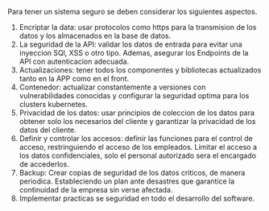 Para tener un sistema seguro se deben considerar los siguientes aspectos.
1. Encriptar la data: usar protocolos como https para la transmision de los datos y los almacenados en la base de datos.
2. La seguridad de la API: validar los datos de entrada para evitar una inyeccion SQl, XSS o otro tipo. Ademas, asegurar los Endpoints de la API con autenticacion adecuada.
3. Actualizaciones: tener todos los componentes y bibliotecas actualizados tanto en la APP como en el front.
4. Contenedor: actualizar constantemente a versiones con vulnerabilidades conocidas y configurar la seguridad optima para los clusters kubernetes.
5. Privacidad de los datos: usar principios de coleccion de los datos para obtener solo los necesarios del cliente y garantizar la privacidad de los datos del cliente.
6. Definir y controlar los accesos: definir las funciones para el control de acceso, restringuiendo el acceso de los empleados. Limitar el acceso a los datos confidenciales, solo el personal autorizado sera el encargado de accederlos.
7. Backup: Crear copias de seguridad de los datos criticos, de manera periodica. Estableciendo un plan ante desastres que garantice la continuidad de la empresa sin verse afectada. 
8. Implementar practicas se seguridad en todo el desarrollo del software.
